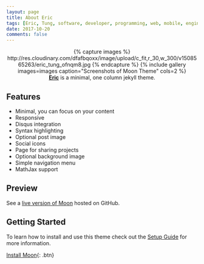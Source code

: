 ```yaml
---
layout: page
title: About Eric
tags: [Eric, Tung, software, developer, programming, web, mobile, engineer]
date: 2017-10-20
comments: false
---
```


<center>{% capture images %}
    http://res.cloudinary.com/dfafbqoxx/image/upload/c_fit,r_30,w_300/v1508565263/eric_tung_ofnqm8.jpg
{% endcapture %}
{% include gallery images=images caption="Screenshots of Moon Theme" cols=2 %}</center>

<center><a href="http://tungeric.github.io/"><b>Eric</b></a> is a minimal, one column jekyll theme.</center>

## Features
* Minimal, you can focus on your content
* Responsive
* Disqus integration
* Syntax highlighting
* Optional post image
* Social icons
* Page for sharing projects
* Optional background image
* Simple navigation menu
* MathJax support

## Preview

See a [live version of Moon](http://taylantatli.github.io/Moon) hosted on GitHub.

## Getting Started

To learn how to install and use this theme check out the [Setup Guide](http://taylantatli.me/Moon/moon-theme/) for more information.
      
[Install Moon](https://github.com/TaylanTatli/Moon){: .btn}
